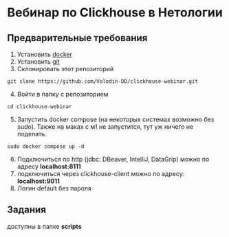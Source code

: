 # Вебинар по Clickhouse в Нетологии

## Предварительные требования

1. Установить [docker](https://docs.docker.com/desktop/)
2. Установить [git](https://git-scm.com/)
3. Склонировать этот репозиторий
```
git clone https://github.com/Volodin-DD/clickhouse-webinar.git
```
4. Войти в папку с репозиторием
```
cd clickhouse-webinar
```
5. Запустить docker compose (на некоторых системах возможно без sudo). Также на маках с м1 не запустится, тут уж ничего не поделать.
```
sudo docker compose up -d
``` 
6. Подключиться по http (jdbc: DBeaver, IntelliJ, DataGrip) можно по адресу **localhost:8111**
7. подключиться через clickhouse-client можно по адресу: **localhost:9011**
8. Логин default без пароля

## Задания

доступны в папке **scripts**
